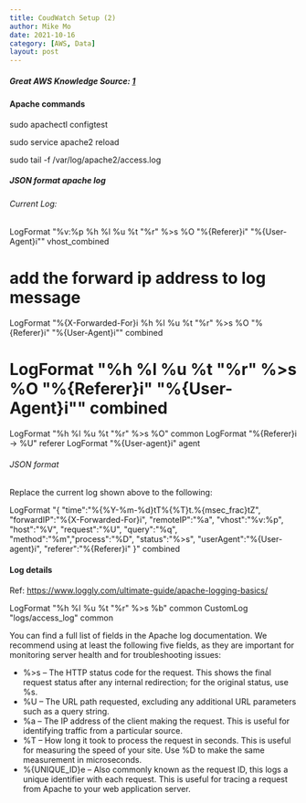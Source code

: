 ```yaml
---
title: CoudWatch Setup (2)
author: Mike Mo
date: 2021-10-16
category: [AWS, Data]
layout: post
---
```


##### Great AWS Knowledge Source: [1]

#### Apache commands

sudo apachectl configtest

sudo service apache2 reload

sudo tail -f /var/log/apache2/access.log

##### JSON format apache log

###### Current Log:

LogFormat "%v:%p %h %l %u %t \"%r\" %>s %O \"%{Referer}i\" \"%{User-Agent}i\"" vhost_combined

# add the forward ip address to log message

LogFormat "%{X-Forwarded-For}i %h %l %u %t \"%r\" %>s %O \"%{Referer}i\" \"%{User-Agent}i\"" combined

# LogFormat "%h %l %u %t \"%r\" %>s %O \"%{Referer}i\" \"%{User-Agent}i\"" combined

LogFormat "%h %l %u %t \"%r\" %>s %O" common
LogFormat "%{Referer}i -> %U" referer
LogFormat "%{User-agent}i" agent

###### JSON format

Replace the current log shown above to the following:

LogFormat "{ \"time\":\"%{%Y-%m-%d}tT%{%T}t.%{msec_frac}tZ\", \"forwardIP\":\"%{X-Forwarded-For}i\", \"remoteIP\":\"%a\", \"vhost\":\"%v:%p\", \"host\":\"%V\", \"request\":\"%U\", \"query\":\"%q\", \"method\":\"%m\",\"process\":\"%D\", \"status\":\"%>s\", \"userAgent\":\"%{User-agent}i\", \"referer\":\"%{Referer}i\" }" combined

#### Log details

Ref: https://www.loggly.com/ultimate-guide/apache-logging-basics/

LogFormat "%h %l %u %t \"%r\" %>s %b" common
CustomLog "logs/access_log" common

You can find a full list of fields in the Apache log documentation. We recommend using at least the following five fields, as they are important for monitoring server health and for troubleshooting issues:

-   %>s – The HTTP status code for the request. This shows the final request status after any internal redirection; for the original status, use %s.
-   %U – The URL path requested, excluding any additional URL parameters such as a query string.
-   %a – The IP address of the client making the request. This is useful for identifying traffic from a particular source.
-   %T – How long it took to process the request in seconds. This is useful for measuring the speed of your site. Use %D to make the same measurement in microseconds.
-   %{UNIQUE_ID}e – Also commonly known as the request ID, this logs a unique identifier with each request. This is useful for tracing a request from Apache to your web application server.

[1]: https://aws.amazon.com/blogs/mt/simplifying-apache-server-logs-with-amazon-cloudwatch-logs-insights/
